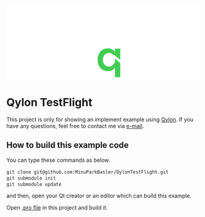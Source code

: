 
<picture>
  <source media="(prefers-color-scheme: dark)" srcset="https://github.com/MinuParkBasler/QylonTestFlight/blob/main/Qylon_W.png">
  <source media="(prefers-color-scheme: light)" srcset="https://github.com/MinuParkBasler/QylonTestFlight/blob/main/Qylon_B.png">
  <img alt="Qylon is Qt ported pylon" src="https://github.com/MinuParkBasler/QylonTestFlight/blob/main/Qylon_W.png">
</picture>

# Qylon TestFlight

This project is only for showing an implement example using [Qylon](https://github.com/Minus-Monster/Qylon).
If you have any questions, feel free to contact me via [e-mail](minu.park@baslerweb.com).


## How to build this example code

You can type these commands as below.

```
git clone git@github.com:MinuParkBasler/QylonTestFlight.git
git submodule init
git submodule update
```

and then, open your Qt creator or an editor which can build this example.

Open [.pro file](QylonTestFlight.pro) in this project and build it.
